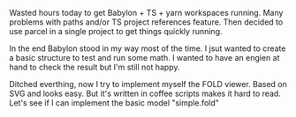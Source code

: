 Wasted hours today to get Babylon + TS + yarn workspaces running. Many problems with paths and/or TS project references feature.
Then decided to use parcel in a single project to get things quickly running.

In the end Babylon stood in my way most of the time. I jsut wanted to create a basic structure to test and run some math.
I wanted to have an engien at hand to check the result but I'm still not happy.

Ditched everthing, now I try to implement myself the FOLD viewer. Based on SVG and looks easy. But it's written in coffee scripts
makes it hard to read. Let's see if I can implement the basic model "simple.fold"
